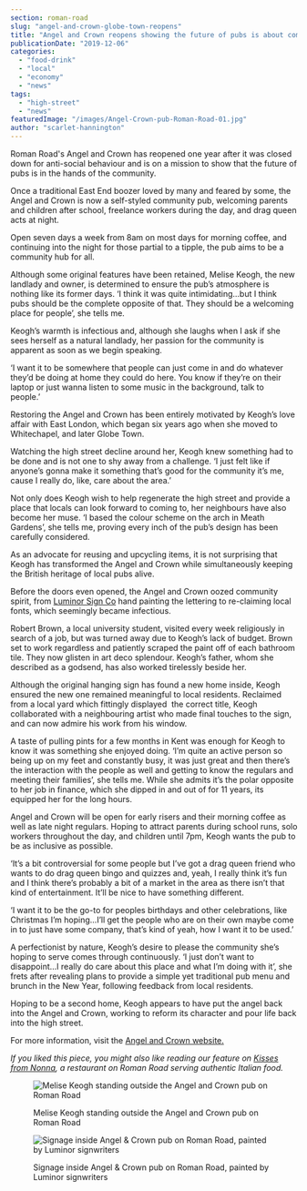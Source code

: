 ```yaml
---
section: roman-road
slug: "angel-and-crown-globe-town-reopens"
title: "Angel and Crown reopens showing the future of pubs is about community"
publicationDate: "2019-12-06"
categories: 
  - "food-drink"
  - "local"
  - "economy"
  - "news"
tags: 
  - "high-street"
  - "news"
featuredImage: "/images/Angel-Crown-pub-Roman-Road-01.jpg"
author: "scarlet-hannington"
---
```


Roman Road's Angel and Crown has reopened one year after it was closed down for anti-social behaviour and is on a mission to show that the future of pubs is in the hands of the community.

Once a traditional East End boozer loved by many and feared by some, the Angel and Crown is now a self-styled community pub, welcoming parents and children after school, freelance workers during the day, and drag queen acts at night.  

Open seven days a week from 8am on most days for morning coffee, and continuing into the night for those partial to a tipple, the pub aims to be a community hub for all.   

Although some original features have been retained, Melise Keogh, the new landlady and owner, is determined to ensure the pub’s atmosphere is nothing like its former days. ‘I think it was quite intimidating...but I think pubs should be the complete opposite of that. They should be a welcoming place for people’, she tells me. 

Keogh’s warmth is infectious and, although she laughs when I ask if she sees herself as a natural landlady, her passion for the community is apparent as soon as we begin speaking.   

‘I want it to be somewhere that people can just come in and do whatever they’d be doing at home they could do here. You know if they’re on their laptop or just wanna listen to some music in the background, talk to people.’ 

Restoring the Angel and Crown has been entirely motivated by Keogh’s love affair with East London, which began six years ago when she moved to Whitechapel, and later Globe Town.  

Watching the high street decline around her, Keogh knew something had to be done and is not one to shy away from a challenge. ‘I just felt like if anyone’s gonna make it something that’s good for the community it’s me, cause I really do, like, care about the area.’ 

Not only does Keogh wish to help regenerate the high street and provide a place that locals can look forward to coming to, her neighbours have also become her muse. ‘I based the colour scheme on the arch in Meath Gardens’, she tells me, proving every inch of the pub’s design has been carefully considered.   

As an advocate for reusing and upcycling items, it is not surprising that Keogh has transformed the Angel and Crown while simultaneously keeping the British heritage of local pubs alive.   

Before the doors even opened, the Angel and Crown oozed community spirit, from [Luminor Sign Co](https://romanroadlondon.com/luminor-time-out-magazine-christmas-cover/) hand painting the lettering to re-claiming local fonts, which seemingly became infectious.   

Robert Brown, a local university student, visited every week religiously in search of a job, but was turned away due to Keogh’s lack of budget. Brown set to work regardless and patiently scraped the paint off of each bathroom tile. They now glisten in art deco splendour. Keogh’s father, whom she described as a godsend, has also worked tirelessly beside her. 

Although the original hanging sign has found a new home inside, Keogh ensured the new one remained meaningful to local residents. Reclaimed from a local yard which fittingly displayed  the correct title, Keogh collaborated with a neighbouring artist who made final touches to the sign, and can now admire his work from his window.   

A taste of pulling pints for a few months in Kent was enough for Keogh to know it was something she enjoyed doing. ‘I’m quite an active person so being up on my feet and constantly busy, it was just great and then there’s the interaction with the people as well and getting to know the regulars and meeting their families’, she tells me. While she admits it’s the polar opposite to her job in finance, which she dipped in and out of for 11 years, its equipped her for the long hours.   

Angel and Crown will be open for early risers and their morning coffee as well as late night regulars. Hoping to attract parents during school runs, solo workers throughout the day, and children until 7pm, Keogh wants the pub to be as inclusive as possible.

‘It’s a bit controversial for some people but I’ve got a drag queen friend who wants to do drag queen bingo and quizzes and, yeah, I really think it’s fun and I think there’s probably a bit of a market in the area as there isn’t that kind of entertainment. It’ll be nice to have something different.  

‘I want it to be the go-to for peoples birthdays and other celebrations, like Christmas I’m hoping…I’ll get the people who are on their own maybe come in to just have some company, that’s kind of yeah, how I want it to be used.’

A perfectionist by nature, Keogh’s desire to please the community she’s hoping to serve comes through continuously. ‘I just don’t want to disappoint…I really do care about this place and what I’m doing with it’, she frets after revealing plans to provide a simple yet traditional pub menu and brunch in the New Year, following feedback from local residents.

Hoping to be a second home, Keogh appears to have put the angel back into the Angel and Crown, working to reform its character and pour life back into the high street. 

For more information, visit the [Angel and Crown website.](https://www.angelcrownpub.co.uk)  

_If you liked this piece, you might also like reading our feature on [Kisses from Nonna](https://romanroadlondon.com/kisses-from-nonna-restaurant-opens-roman-road/), a restaurant on Roman Road serving authentic Italian food._

<figure>

![Melise Keogh standing outside the Angel and Crown pub on Roman Road](/images/Angel-Crown-pub-Roman-Road-03-1024x683.jpg)

<figcaption>

Melise Keogh standing outside the Angel and Crown pub on Roman Road

</figcaption>

</figure>

<figure>

![Signage inside Angel & Crown pub on Roman Road, painted by Luminor signwriters](/images/Angel-and-Crown-pub-02-1024x683.jpg)

<figcaption>

Signage inside Angel & Crown pub on Roman Road, painted by Luminor signwriters

</figcaption>

</figure>
